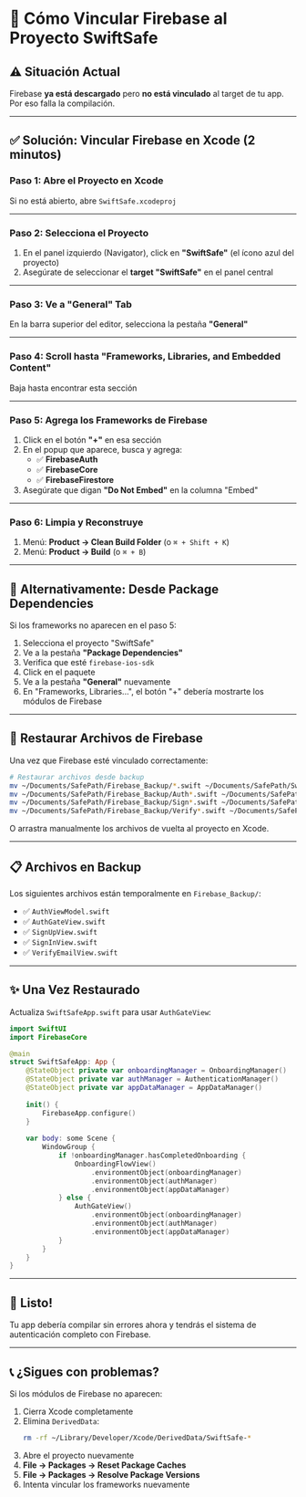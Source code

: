 # 🔧 Cómo Vincular Firebase al Proyecto SwiftSafe

## ⚠️ Situación Actual

Firebase **ya está descargado** pero **no está vinculado** al target de tu app. Por eso falla la compilación.

---

## ✅ Solución: Vincular Firebase en Xcode (2 minutos)

### **Paso 1: Abre el Proyecto en Xcode**
Si no está abierto, abre `SwiftSafe.xcodeproj`

---

### **Paso 2: Selecciona el Proyecto**
1. En el panel izquierdo (Navigator), click en **"SwiftSafe"** (el ícono azul del proyecto)
2. Asegúrate de seleccionar el **target "SwiftSafe"** en el panel central

---

### **Paso 3: Ve a "General" Tab**
En la barra superior del editor, selecciona la pestaña **"General"**

---

### **Paso 4: Scroll hasta "Frameworks, Libraries, and Embedded Content"**
Baja hasta encontrar esta sección

---

### **Paso 5: Agrega los Frameworks de Firebase**
1. Click en el botón **"+"** en esa sección
2. En el popup que aparece, busca y agrega:
   - ✅ **FirebaseAuth**
   - ✅ **FirebaseCore**
   - ✅ **FirebaseFirestore**
3. Asegúrate que digan **"Do Not Embed"** en la columna "Embed"

---

### **Paso 6: Limpia y Reconstruye**
1. Menú: **Product → Clean Build Folder** (o `⌘ + Shift + K`)
2. Menú: **Product → Build** (o `⌘ + B`)

---

## 🎯 Alternativamente: Desde Package Dependencies

Si los frameworks no aparecen en el paso 5:

1. Selecciona el proyecto "SwiftSafe"
2. Ve a la pestaña **"Package Dependencies"**
3. Verifica que esté `firebase-ios-sdk`
4. Click en el paquete
5. Ve a la pestaña **"General"** nuevamente
6. En "Frameworks, Libraries...", el botón "+" debería mostrarte los módulos de Firebase

---

## 🔄 Restaurar Archivos de Firebase

Una vez que Firebase esté vinculado correctamente:

```bash
# Restaurar archivos desde backup
mv ~/Documents/SafePath/Firebase_Backup/*.swift ~/Documents/SafePath/SwiftSafe/ViewModels/
mv ~/Documents/SafePath/Firebase_Backup/Auth*.swift ~/Documents/SafePath/SwiftSafe/Views/
mv ~/Documents/SafePath/Firebase_Backup/Sign*.swift ~/Documents/SafePath/SwiftSafe/Views/
mv ~/Documents/SafePath/Firebase_Backup/Verify*.swift ~/Documents/SafePath/SwiftSafe/Views/
```

O arrastra manualmente los archivos de vuelta al proyecto en Xcode.

---

## 📋 Archivos en Backup

Los siguientes archivos están temporalmente en `Firebase_Backup/`:

- ✅ `AuthViewModel.swift`
- ✅ `AuthGateView.swift`
- ✅ `SignUpView.swift`
- ✅ `SignInView.swift`
- ✅ `VerifyEmailView.swift`

---

## ✨ Una Vez Restaurado

Actualiza `SwiftSafeApp.swift` para usar `AuthGateView`:

```swift
import SwiftUI
import FirebaseCore

@main
struct SwiftSafeApp: App {
    @StateObject private var onboardingManager = OnboardingManager()
    @StateObject private var authManager = AuthenticationManager()
    @StateObject private var appDataManager = AppDataManager()
    
    init() {
        FirebaseApp.configure()
    }
    
    var body: some Scene {
        WindowGroup {
            if !onboardingManager.hasCompletedOnboarding {
                OnboardingFlowView()
                    .environmentObject(onboardingManager)
                    .environmentObject(authManager)
                    .environmentObject(appDataManager)
            } else {
                AuthGateView()
                    .environmentObject(onboardingManager)
                    .environmentObject(authManager)
                    .environmentObject(appDataManager)
            }
        }
    }
}
```

---

## 🎉 Listo!

Tu app debería compilar sin errores ahora y tendrás el sistema de autenticación completo con Firebase.

---

## 📞 ¿Sigues con problemas?

Si los módulos de Firebase no aparecen:

1. Cierra Xcode completamente
2. Elimina `DerivedData`:
   ```bash
   rm -rf ~/Library/Developer/Xcode/DerivedData/SwiftSafe-*
   ```
3. Abre el proyecto nuevamente
4. **File → Packages → Reset Package Caches**
5. **File → Packages → Resolve Package Versions**
6. Intenta vincular los frameworks nuevamente
